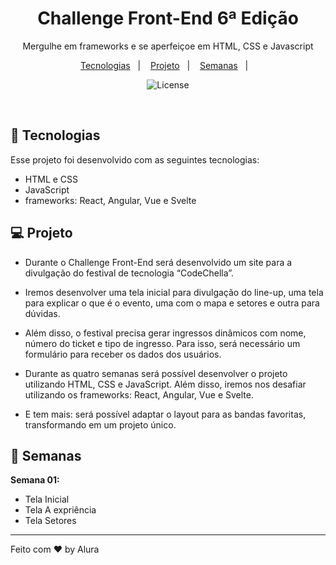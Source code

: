 <h1 align="center"> Challenge Front-End 6ª Edição </h1>

<p align="center">
Mergulhe em frameworks e se aperfeiçoe em HTML, CSS e Javascript
</p>

<p align="center">
  <a href="#-tecnologias">Tecnologias</a>&nbsp;&nbsp;&nbsp;|&nbsp;&nbsp;&nbsp;
  <a href="#-projeto">Projeto</a>&nbsp;&nbsp;&nbsp;|&nbsp;&nbsp;&nbsp;
  <a href="#-semanas">Semanas</a>&nbsp;&nbsp;&nbsp;|&nbsp;&nbsp;&nbsp;
</p>

<p align="center">
  <img alt="License" src="https://img.shields.io/static/v1?label=license&message=MIT&color=49AA26&labelColor=000000">
</p>

<br>

## 🚀 Tecnologias

Esse projeto foi desenvolvido com as seguintes tecnologias:

- HTML e CSS
- JavaScript
- frameworks: React, Angular, Vue e Svelte

## 💻 Projeto

- Durante o Challenge Front-End será desenvolvido um site para a divulgação do festival de tecnologia “CodeChella”.

- Iremos desenvolver uma tela inicial para divulgação do line-up, uma tela para explicar o que é o evento, uma com o mapa e setores e outra para dúvidas.

- Além disso, o festival precisa gerar ingressos dinâmicos com nome, número do ticket e tipo de ingresso. Para isso, será necessário um formulário para receber os dados dos usuários.

- Durante as quatro semanas será possível desenvolver o projeto utilizando HTML, CSS e JavaScript. Além disso, iremos nos desafiar utilizando os frameworks: React, Angular, Vue e Svelte.

- E tem mais: será possível adaptar o layout para as bandas favoritas, transformando em um projeto único.

## 📅 Semanas

<strong>Semana 01:</strong>

- Tela Inicial
- Tela A expriência
- Tela Setores

---

Feito com ♥ by Alura